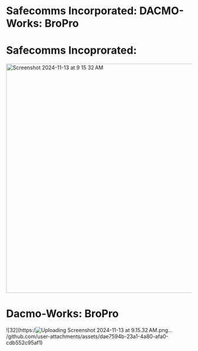 # Safecomms Incorporated: DACMO-Works: BroPro

# Safecomms Incoprorated: 

<img width="621" alt="Screenshot 2024-11-13 at 9 15 32 AM" src="https://github.com/user-attachments/assets/3072a47d-89cb-4bee-8823-0c97bd63ca23" />

# Dacmo-Works: BroPro

![32](https:/![Uploading Screenshot 2024-11-13 at 9.15.32 AM.png…]()
/github.com/user-attachments/assets/dae7594b-23a1-4a80-afa0-cdb552c95af1)
